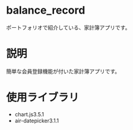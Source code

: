 # balance_record
ポートフォリオで紹介している、家計簿アプリです。


# 説明
 
簡単な会員登録機能が付いた家計簿アプリです。
 
 
# 使用ライブラリ

* chart.js3.5.1
* air-datepicker3.1.1